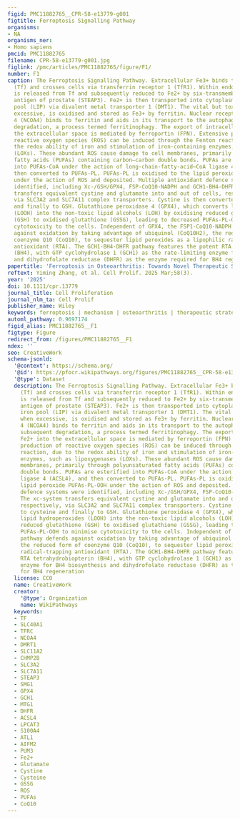 ```yaml
---
figid: PMC11882765__CPR-58-e13779-g001
figtitle: Ferroptosis Signalling Pathway
organisms:
- NA
organisms_ner:
- Homo sapiens
pmcid: PMC11882765
filename: CPR-58-e13779-g001.jpg
figlink: /pmc/articles/PMC11882765/figure/F1/
number: F1
caption: The Ferroptosis Signalling Pathway. Extracellular Fe3+ binds to transferrin
  (Tf) and crosses cells via transferrin receptor 1 (TfR1). Within endosomes, Fe3+
  is released from Tf and subsequently reduced to Fe2+ by six‐transmembrane epithelial
  antigen of prostate (STEAP3). Fe2+ is then transported into cytoplasmic labile iron
  pool (LIP) via divalent metal transporter 1 (DMT1). The vital but toxic Fe2+, when
  excessive, is oxidised and stored as Fe3+ by ferritin. Nuclear receptor coactivator
  4 (NCOA4) binds to ferritin and aids in its transport to the autophagosome for subsequent
  degradation, a process termed ferritinophagy. The export of intracellular Fe2+ into
  the extracellular space is mediated by ferroportin (FPN). Extensive production of
  reactive oxygen species (ROS) can be induced through the Fenton reaction, due to
  the redox ability of iron and stimulation of iron‐containing enzymes, such as lipoxygenases
  (LOXs). These abundant ROS cause damage to cell membranes, primarily through polyunsaturated
  fatty acids (PUFAs) containing carbon–carbon double bonds. PUFAs are esterified
  into PUFAs‐CoA under the action of long‐chain‐fatty‐acid—CoA ligase 4 (ACSL4), and
  then converted to PUFAs‐PL. PUFAs‐PL is oxidised to the lipid peroxide PUFAs‐PL‐OOH
  under the action of ROS and deposited. Multiple antioxidant defence systems were
  identified, including Xc‐/GSH/GPX4, FSP‐CoQ10‐NADPH and GCH1‐BH4‐DHFR. The xc‐system
  transfers equivalent cystine and glutamate into and out of cells, respectively,
  via SLC3A2 and SLC7A11 complex transporters. Cystine is then converted to cysteine
  and finally to GSH. Glutathione peroxidase 4 (GPX4), which converts lipid hydroperoxides
  (LOOH) into the non‐toxic lipid alcohols (LOH) by oxidising reduced glutathione
  (GSH) to oxidised glutathione (GSSG), leading to decreased PUFAs‐PL‐OOH to minimise
  cytotoxicity to the cells. Independent of GPX4, the FSP1‐CoQ10‐NADPH pathway defends
  against oxidation by taking advantage of ubiquinol (CoQ10H2), the reduced form of
  coenzyme Q10 (CoQ10), to sequester lipid peroxides as a lipophilic radical‐trapping
  antioxidant (RTA). The GCH1‐BH4‐DHFR pathway features the potent RTA tetrahydrobiopterin
  (BH4), with GTP cyclohydrolase 1 (GCH1) as the rate‐limiting enzyme for BH4 biosynthesis
  and dihydrofolate reductase (DHFR) as the enzyme required for BH4 regeneration
papertitle: 'Ferroptosis in Osteoarthritis: Towards Novel Therapeutic Strategy'
reftext: Yiming Zhang, et al. Cell Prolif. 2025 Mar;58(3).
year: '2025'
doi: 10.1111/cpr.13779
journal_title: Cell Proliferation
journal_nlm_ta: Cell Prolif
publisher_name: Wiley
keywords: ferroptosis | mechanism | osteoarthritis | therapeutic strategy
automl_pathway: 0.9697174
figid_alias: PMC11882765__F1
figtype: Figure
redirect_from: /figures/PMC11882765__F1
ndex: ''
seo: CreativeWork
schema-jsonld:
  '@context': https://schema.org/
  '@id': https://pfocr.wikipathways.org/figures/PMC11882765__CPR-58-e13779-g001.html
  '@type': Dataset
  description: The Ferroptosis Signalling Pathway. Extracellular Fe3+ binds to transferrin
    (Tf) and crosses cells via transferrin receptor 1 (TfR1). Within endosomes, Fe3+
    is released from Tf and subsequently reduced to Fe2+ by six‐transmembrane epithelial
    antigen of prostate (STEAP3). Fe2+ is then transported into cytoplasmic labile
    iron pool (LIP) via divalent metal transporter 1 (DMT1). The vital but toxic Fe2+,
    when excessive, is oxidised and stored as Fe3+ by ferritin. Nuclear receptor coactivator
    4 (NCOA4) binds to ferritin and aids in its transport to the autophagosome for
    subsequent degradation, a process termed ferritinophagy. The export of intracellular
    Fe2+ into the extracellular space is mediated by ferroportin (FPN). Extensive
    production of reactive oxygen species (ROS) can be induced through the Fenton
    reaction, due to the redox ability of iron and stimulation of iron‐containing
    enzymes, such as lipoxygenases (LOXs). These abundant ROS cause damage to cell
    membranes, primarily through polyunsaturated fatty acids (PUFAs) containing carbon–carbon
    double bonds. PUFAs are esterified into PUFAs‐CoA under the action of long‐chain‐fatty‐acid—CoA
    ligase 4 (ACSL4), and then converted to PUFAs‐PL. PUFAs‐PL is oxidised to the
    lipid peroxide PUFAs‐PL‐OOH under the action of ROS and deposited. Multiple antioxidant
    defence systems were identified, including Xc‐/GSH/GPX4, FSP‐CoQ10‐NADPH and GCH1‐BH4‐DHFR.
    The xc‐system transfers equivalent cystine and glutamate into and out of cells,
    respectively, via SLC3A2 and SLC7A11 complex transporters. Cystine is then converted
    to cysteine and finally to GSH. Glutathione peroxidase 4 (GPX4), which converts
    lipid hydroperoxides (LOOH) into the non‐toxic lipid alcohols (LOH) by oxidising
    reduced glutathione (GSH) to oxidised glutathione (GSSG), leading to decreased
    PUFAs‐PL‐OOH to minimise cytotoxicity to the cells. Independent of GPX4, the FSP1‐CoQ10‐NADPH
    pathway defends against oxidation by taking advantage of ubiquinol (CoQ10H2),
    the reduced form of coenzyme Q10 (CoQ10), to sequester lipid peroxides as a lipophilic
    radical‐trapping antioxidant (RTA). The GCH1‐BH4‐DHFR pathway features the potent
    RTA tetrahydrobiopterin (BH4), with GTP cyclohydrolase 1 (GCH1) as the rate‐limiting
    enzyme for BH4 biosynthesis and dihydrofolate reductase (DHFR) as the enzyme required
    for BH4 regeneration
  license: CC0
  name: CreativeWork
  creator:
    '@type': Organization
    name: WikiPathways
  keywords:
  - TF
  - SLC40A1
  - TFRC
  - NCOA4
  - DMRT1
  - SLC11A2
  - CHMP2B
  - SLC3A2
  - SLC7A11
  - STEAP3
  - SMG1
  - GPX4
  - GCH1
  - MTG1
  - DHFR
  - ACSL4
  - LPCAT3
  - S100A4
  - ATL1
  - AIFM2
  - PUM3
  - Fe2+
  - Glutamate
  - Cystine
  - Cysteine
  - GSSG
  - ROS
  - PUFAs
  - CoQ10
---
```

